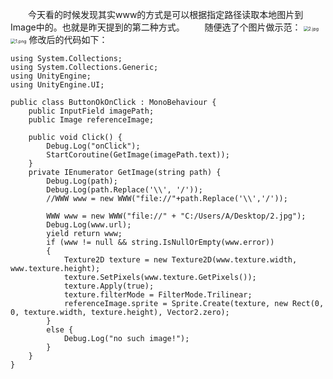 &emsp;&emsp;今天看的时候发现其实www的方式是可以根据指定路径读取本地图片到Image中的。也就是昨天提到的第二种方式。
&emsp;&emsp;随便选了个图片做示范：
<img src="https://i.loli.net/2018/11/07/5be2f8f984001.jpg" alt="2.jpg" title="2.jpg" style="zoom:50%"/>
<img src="https://i.loli.net/2018/11/07/5be2f8f98414d.png" alt="1.png" title="1.png" style="zoom:50%"/>
修改后的代码如下：
```
using System.Collections;
using System.Collections.Generic;
using UnityEngine;
using UnityEngine.UI;

public class ButtonOkOnClick : MonoBehaviour {
    public InputField imagePath;
    public Image referenceImage;
    
    public void Click() {
        Debug.Log("onClick");
        StartCoroutine(GetImage(imagePath.text));
    }
    private IEnumerator GetImage(string path) {
        Debug.Log(path);
        Debug.Log(path.Replace('\\', '/'));
        //WWW www = new WWW("file://"+path.Replace('\\','/'));

        WWW www = new WWW("file://" + "C:/Users/A/Desktop/2.jpg");
        Debug.Log(www.url);
        yield return www;
        if (www != null && string.IsNullOrEmpty(www.error))
        {
            Texture2D texture = new Texture2D(www.texture.width, www.texture.height);
            texture.SetPixels(www.texture.GetPixels());
            texture.Apply(true);
            texture.filterMode = FilterMode.Trilinear;
            referenceImage.sprite = Sprite.Create(texture, new Rect(0, 0, texture.width, texture.height), Vector2.zero);
        }
        else {
            Debug.Log("no such image!");
        }
    }
}

```